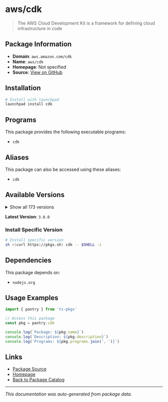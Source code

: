# aws/cdk

> The AWS Cloud Development Kit is a framework for defining cloud infrastructure in code

## Package Information

- **Domain**: `aws.amazon.com/cdk`
- **Name**: `aws/cdk`
- **Homepage**: Not specified
- **Source**: [View on GitHub](https://github.com/pkgxdev/pantry/tree/main/projects/aws.amazon.com/cdk/package.yml)

## Installation

```bash
# Install with launchpad
launchpad install cdk
```

## Programs

This package provides the following executable programs:

- `cdk`

## Aliases

This package can also be accessed using these aliases:

- `cdk`

## Available Versions

<details>
<summary>Show all 173 versions</summary>

- `3.0.0`, `2.1027.0`, `2.1026.0`, `2.1025.0`, `2.1024.0`
- `2.1023.0`, `2.1022.0`, `2.1021.0`, `2.1020.2`, `2.1020.1`
- `2.1020.0`, `2.1019.2`, `2.1019.1`, `2.1019.0`, `2.1018.1`
- `2.1018.0`, `2.1017.1`, `2.1017.0`, `2.1016.1`, `2.1016.0`
- `2.1015.0`, `2.1014.0`, `2.1013.0`, `2.1012.0`, `2.1011.0`
- `2.1010.0`, `2.1009.0`, `2.1008.0`, `2.1007.0`, `2.1006.0`
- `2.1005.0`, `2.1004.0`, `2.1003.0`, `2.1002.0`, `2.1001.0`
- `2.1000.3`, `2.1000.2`, `2.1000.1`, `2.1000.0`, `2.179.0`
- `2.178.2`, `2.178.1`, `2.178.0`, `2.177.0`, `2.176.0`
- `2.175.1`, `2.175.0`, `2.174.1`, `2.174.0`, `2.173.4`
- `2.173.3`, `2.173.2`, `2.173.1`, `2.173.0`, `2.172.0`
- `2.171.1`, `2.171.0`, `2.170.0`, `2.169.0`, `2.168.0`
- `2.167.2`, `2.167.1`, `2.167.0`, `2.166.0`, `2.165.0`
- `2.164.1`, `2.164.0`, `2.163.1`, `2.163.0`, `2.162.1`
- `2.162.0`, `2.161.1`, `2.161.0`, `2.160.0`, `2.159.1`
- `2.159.0`, `2.158.0`, `2.157.0`, `2.156.0`, `2.155.0`
- `2.154.1`, `2.154.0`, `2.153.0`, `2.152.0`, `2.151.1`
- `2.151.0`, `2.150.0`, `2.149.0`, `2.148.1`, `2.148.0`
- `2.147.3`, `2.147.2`, `2.147.1`, `2.147.0`, `2.146.0`
- `2.145.0`, `2.144.0`, `2.143.1`, `2.143.0`, `2.142.1`
- `2.142.0`, `2.141.0`, `2.140.0`, `2.139.1`, `2.139.0`
- `2.138.0`, `2.137.0`, `2.136.1`, `2.136.0`, `2.135.0`
- `2.134.0`, `2.133.0`, `2.132.1`, `2.132.0`, `2.131.0`
- `2.130.0`, `2.129.0`, `2.128.0`, `2.127.0`, `2.126.0`
- `2.125.0`, `2.124.0`, `2.123.0`, `2.122.0`, `2.121.1`
- `2.121.0`, `2.120.0`, `2.119.0`, `2.118.0`, `2.117.0`
- `2.116.1`, `2.116.0`, `2.115.0`, `2.114.1`, `2.114.0`
- `2.113.0`, `2.112.0`, `2.111.0`, `2.110.1`, `2.110.0`
- `2.109.0`, `2.108.1`, `2.108.0`, `2.107.0`, `2.106.1`
- `2.106.0`, `2.105.0`, `2.104.0`, `2.103.1`, `2.103.0`
- `2.102.1`, `2.102.0`, `2.101.1`, `2.101.0`, `2.100.0`
- `2.99.1`, `2.99.0`, `2.98.0`, `2.97.1`, `2.97.0`
- `2.96.2`, `2.96.1`, `2.96.0`, `2.95.1`, `2.95.0`
- `2.94.0`, `2.93.0`, `2.92.0`, `2.91.0`, `2.90.0`
- `2.89.0`, `2.88.0`, `2.87.0`

</details>

**Latest Version**: `3.0.0`

### Install Specific Version

```bash
# Install specific version
sh <(curl https://pkgx.sh) cdk -- $SHELL -i
```

## Dependencies

This package depends on:

- `nodejs.org`

## Usage Examples

```typescript
import { pantry } from 'ts-pkgx'

// Access this package
const pkg = pantry.cdk

console.log(`Package: ${pkg.name}`)
console.log(`Description: ${pkg.description}`)
console.log(`Programs: ${pkg.programs.join(', ')}`)
```

## Links

- [Package Source](https://github.com/pkgxdev/pantry/tree/main/projects/aws.amazon.com/cdk/package.yml)
- [Homepage](#)
- [Back to Package Catalog](../../../package-catalog.md)

---

*This documentation was auto-generated from package data.*
